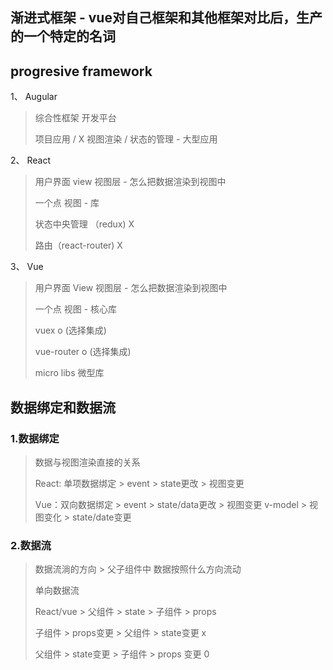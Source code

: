 ## 渐进式框架 - vue对自己框架和其他框架对比后，生产的一个特定的名词

## progresive framework

1、 Augular 
> 综合性框架 开发平台
> 
> 项目应用 / X 视图渲染 / 状态的管理 - 大型应用

2、 React 
> 用户界面 view 视图层 - 怎么把数据渲染到视图中
> 
> 一个点 视图 - 库
> 
> 状态中央管理 （redux) X
> 
> 路由（react-router) X

3、 Vue
> 用户界面 View 视图层 - 怎么把数据渲染到视图中
> 
> 一个点 视图 - 核心库
> 
> vuex o (选择集成)
> 
> vue-router o (选择集成)
> 
> micro libs 微型库

## 数据绑定和数据流

### 1.数据绑定 
> 数据与视图渲染直接的关系
> 
> React: 单项数据绑定 > event > state更改 > 视图变更
> 
> Vue：双向数据绑定 > event > state/data更改 > 视图变更   v-model > 视图变化 > state/date变更
>

### 2.数据流 
> 数据流淌的方向 > 父子组件中 数据按照什么方向流动
> 
> 单向数据流
> 
> React/vue > 父组件 > state > 子组件 > props
> 
> 子组件 > props变更 > 父组件 > state变更 x
> 
> 父组件 > state变更 > 子组件 > props 变更 0
